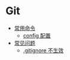 # Git

- [常用命令](./commands)
  - [config 配置](./commands.html#config-配置)
- [常见问题](./problem)
  - [.gitignore 不生效](./problem.html#gitignore-不生效)
